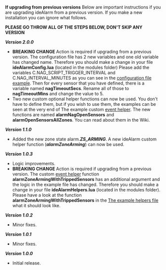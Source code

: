 **If upgrading from previous versions**
Below are important instructions if you are upgrading ideAlarm from a previous version. If you make a new installation you can ignore what follows.

**PLEASE GO THROW ALL OF THE STEPS BELOW, DON'T SKIP ANY VERSION**

***Version 2.0.0***
- **BREAKING CHANGE** Action is required if upgrading from a previous version. The configuration file has 2 new variables and one old variable has changed name. Therefore you should make a change in your file **ideAlarmConfig.lua** (located in the modules folder) Please add the variables C.NAG_SCRIPT_TRIGGER_INTERVAL and C.NAG_INTERVAL_MINUTES as you can see in the [configuration file example](https://github.com/allan-gam/ideAlarm/blob/master/modules/ideAlarmConfigExample.lua). Then for every sensor that you have defined, there is a variable named **nagTimeoutSecs**. Rename all of those to **nagTimeoutMins** and change the value to 5.
- Two new custom optional helper functions can now be used. You don't have to define them, but if you wish to use them, the examples can be seen at the very end of The example custom [event helper](https://github.com/allan-gam/ideAlarm/wiki/Event-Helpers). The new functions are named **alarmNagOpenSensors** and **alarmOpenSensorsAllZones**. You can read about them in the Wiki.

***Version 1.1.0***
- Added the new zone state alarm.***ZS_ARMING***. A new ideAlarm custom helper function (***alarmZoneArming***) can now be used.

***Version 1.0.3***
- Logic improvements.
- **BREAKING CHANGE** Action is required if upgrading from a previous version. The custom [event helper](https://github.com/allan-gam/ideAlarm/wiki/Event-Helpers) function **alarmZoneArmingWithTrippedSensors**
has an additional argument and the logic in the example file has changed. Therefore you should make a change in your file **ideAlarmHelpers.lua**
(located in the modules folder). Please have a look at the function **alarmZoneArmingWithTrippedSensors** in the [The example helpers file](https://raw.githubusercontent.com/allan-gam/ideAlarm/master/modules/ideAlarmHelpersExample.lua) what it should look like.

***Version 1.0.2***
- Minor fixes.

***Version 1.0.1***
- Minor fixes.

***Version 1.0.0***
- Initial release.

